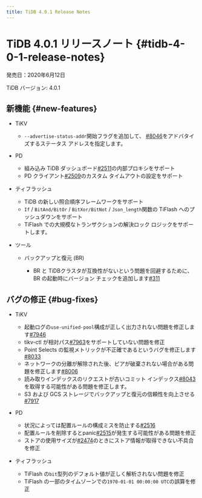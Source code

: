 ```yaml
---
title: TiDB 4.0.1 Release Notes
---
```


# TiDB 4.0.1 リリースノート {#tidb-4-0-1-release-notes}

発売日：2020年6月12日

TiDB バージョン: 4.0.1

## 新機能 {#new-features}

-   TiKV

    -   `--advertise-status-addr`開始フラグを追加して、 [#8046](https://github.com/tikv/tikv/pull/8046)をアドバタイズするステータス アドレスを指定します。

-   PD

    -   組み込み TiDB ダッシュボード[#2511](https://github.com/pingcap/pd/pull/2511)の内部プロキシをサポート
    -   PD クライアント[#2509](https://github.com/pingcap/pd/pull/2509)のカスタム タイムアウトの設定をサポート

-   ティフラッシュ

    -   TiDB の新しい照合順序フレームワークをサポート
    -   `If` / `BitAnd/BitOr` / `BitXor/BitNot` / `Json_length`関数の TiFlash へのプッシュダウンをサポート
    -   TiFlash での大規模なトランザクションの解決ロック ロジックをサポートします。

-   ツール

    -   バックアップと復元 (BR)

        -   BR と TiDBクラスタが互換性がないという問題を回避するために、BR の起動時にバージョン チェックを追加します[#311](https://github.com/pingcap/br/pull/311)

## バグの修正 {#bug-fixes}

-   TiKV

    -   起動ログの`use-unified-pool`構成が正しく出力されない問題を修正します[#7946](https://github.com/tikv/tikv/pull/7946)
    -   tikv-ctl が相対パス[#7963](https://github.com/tikv/tikv/pull/7963)をサポートしていない問題を修正
    -   Point Selects の監視メトリックが不正確であるというバグを修正します[#8033](https://github.com/tikv/tikv/pull/8033)
    -   ネットワークの分離が解除された後、ピアが破棄されない場合がある問題を修正します[#8006](https://github.com/tikv/tikv/pull/8006)
    -   読み取りインデックスのリクエストが古いコミット インデックス[#8043](https://github.com/tikv/tikv/pull/8043)を取得する可能性がある問題を修正します。
    -   S3 および GCS ストレージでバックアップと復元の信頼性を向上させる[#7917](https://github.com/tikv/tikv/pull/7917)

-   PD

    -   状況によっては配置ルールの構成ミスを防止する[#2516](https://github.com/pingcap/pd/pull/2516)
    -   配置ルールを削除するとpanic[#2515](https://github.com/pingcap/pd/pull/2515)が発生する可能性がある問題を修正
    -   ストアの使用サイズが[#2474](https://github.com/pingcap/pd/pull/2474)のときにストア情報が取得できない不具合を修正

-   ティフラッシュ

    -   TiFlash の`bit`型列のデフォルト値が正しく解析されない問題を修正
    -   TiFlash の一部のタイムゾーンでの`1970-01-01 00:00:00 UTC`の誤算を修正
